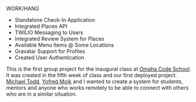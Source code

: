 WORK/HANG
- Standalone Check-In Application
- Integrated Places API 
- TWILIO Messaging to Users
- Integrated Review System for Places
- Available Menu Items @ Some Locations
- Gravatar Support for Profiles
- Created User Authentication

This is the first group project for the inaugural class at [Omaha Code School](http://omahacodeschool.com). It was created in the fifth week of class and our first deployed project. [Michael Todd](https://github.com/michaelsedits), [Yofred Moik](https://github.com/yofred) and I wanted to create a system for students, mentors and anyone who works remotely to be able to connect with others who are in a similar situation.

